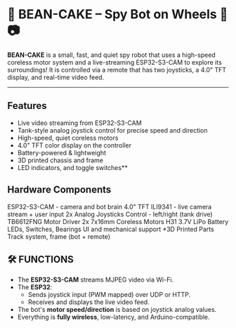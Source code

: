 # 🎂 BEAN-CAKE – Spy Bot on Wheels 🤖📷

**BEAN-CAKE** is a small, fast, and quiet spy robot that uses a high-speed coreless motor system and a live-streaming ESP32-S3-CAM to explore its surroundings! 
It is controlled via a remote that has two joysticks, a 4.0" TFT display, and real-time video feed.

---

##  Features

- Live video streaming from ESP32-S3-CAM
- Tank-style analog joystick control for precise speed and direction
- High-speed, quiet coreless motors
- 4.0" TFT color display on the controller
- Battery-powered & lightweight 
- 3D printed chassis and frame
- LED indicators, and toggle switches**


## Hardware Components


ESP32-S3-CAM - camera and bot brain
4.0" TFT ILI9341 - live camera stream + user input
2x Analog Joysticks Control - left/right (tank drive)
TB6612FNG Motor Driver
2x 7x16mm Coreless Motors
H31 3.7V LiPo Battery
LEDs, Switches, Bearings UI and mechanical support
*3D Printed Parts Track system, frame (bot + remote)



## 🛠️ FUNCTIONS

- The **ESP32-S3-CAM** streams MJPEG video via Wi-Fi.
- The **ESP32**:
  - Sends joystick input (PWM mapped) over UDP or HTTP.
  - Receives and displays the live video feed.
- The bot's **motor speed/direction** is based on joystick analog values.
- Everything is **fully wireless**, low-latency, and Arduino-compatible.

